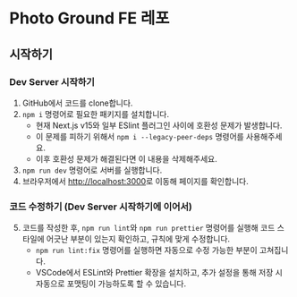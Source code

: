 # Photo Ground FE 레포

## 시작하기

### Dev Server 시작하기

1. GitHub에서 코드를 clone합니다.
2. `npm i` 명령어로 필요한 패키지를 설치합니다.
   - 현재 Next.js v15와 일부 ESlint 플러그인 사이에 호환성 문제가 발생합니다.
   - 이 문제를 피하기 위해서 `npm i --legacy-peer-deps` 명령어를 사용해주세요.
   - 이후 호환성 문제가 해결된다면 이 내용을 삭제해주세요.
3. `npm run dev` 명령어로 서버를 실행합니다.
4. 브라우저에서 [http://localhost:3000](http://localhost:3000)로 이동해 페이지를 확인합니다.

### 코드 수정하기 (Dev Server 시작하기에 이어서)

5. 코드를 작성한 후, `npm run lint`와 `npm run prettier` 명령어를 실행해 코드 스타일에 어긋난 부분이 있는지 확인하고, 규칙에 맞게 수정합니다.
   - `npm run lint:fix` 명령어를 실행하면 자동으로 수정 가능한 부분이 고쳐집니다.
   - VSCode에서 ESLint와 Prettier 확장을 설치하고, 추가 설정을 통해 저장 시 자동으로 포맷팅이 가능하도록 할 수 있습니다.
